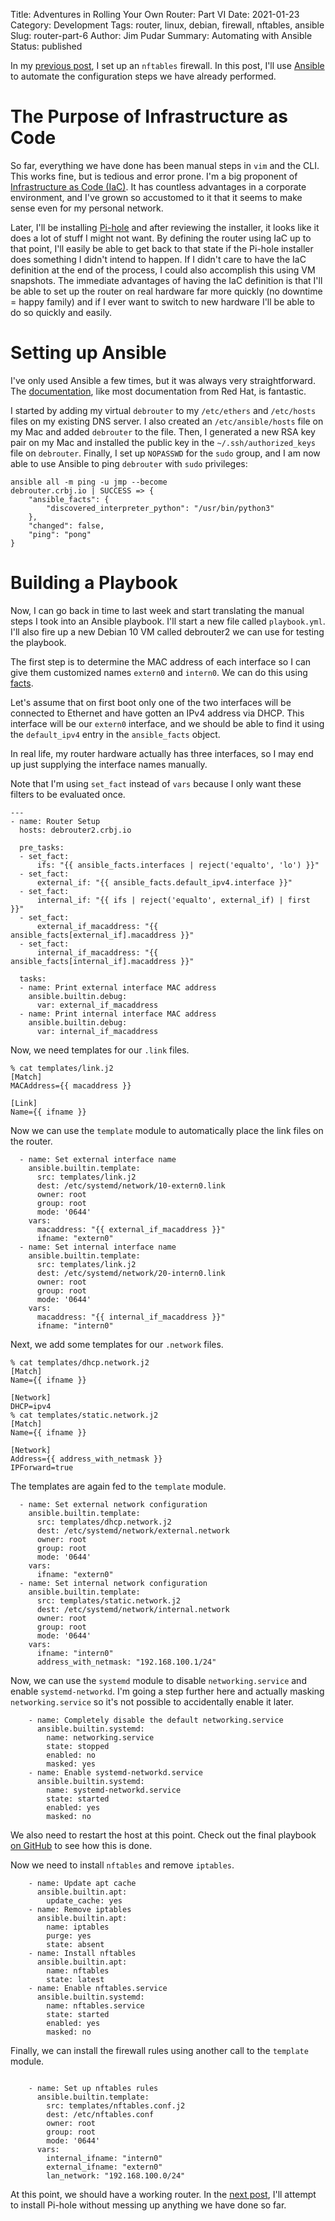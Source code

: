 Title: Adventures in Rolling Your Own Router: Part VI
Date: 2021-01-23
Category: Development
Tags: router, linux, debian, firewall, nftables, ansible
Slug: router-part-6
Author: Jim Pudar
Summary: Automating with Ansible
Status: published

<!-- markdownlint-disable line-length no-trailing-punctuation -->

In my [previous post]({filename}/debian-router-5.md), I set up an `nftables`
firewall. In this post, I'll use [Ansible](https://www.ansible.com) to
automate the configuration steps we have already performed.

# The Purpose of Infrastructure as Code

So far, everything we have done has been manual steps in `vim` and the CLI.
This works fine, but is tedious and error prone. I'm a big proponent of
[Infrastructure as Code
(IaC)](https://en.wikipedia.org/wiki/Infrastructure_as_code). It has countless
advantages in a corporate environment, and I've grown so accustomed to it that
it seems to make sense even for my personal network.

Later, I'll be installing [Pi-hole](https://pi-hole.net/) and after reviewing
the installer, it looks like it does a lot of stuff I might not want. By
defining the router using IaC up to that point, I'll easily be able to get
back to that state if the Pi-hole installer does something I didn't intend to
happen. If I didn't care to have the IaC definition at the end of the process,
I could also accomplish this using VM snapshots. The immediate advantages of
having the IaC definition is that I'll be able to set up the router on real
hardware far more quickly (no downtime = happy family) and if I ever want to
switch to new hardware I'll be able to do so quickly and easily.

# Setting up Ansible

I've only used Ansible a few times, but it was always very straightforward.
The [documentation](https://docs.ansible.com/ansible/latest/index.html), like
most documentation from Red Hat, is fantastic.

I started by adding my virtual `debrouter` to my `/etc/ethers` and
`/etc/hosts` files on my existing DNS server. I also created an
`/etc/ansible/hosts` file on my Mac and added `debrouter` to the file. Then, I
generated a new RSA key pair on my Mac and installed the public key in the
`~/.ssh/authorized_keys` file on `debrouter`. Finally, I set up `NOPASSWD` for
the `sudo` group, and I am now able to use Ansible to ping `debrouter` with
`sudo` privileges:

```text
ansible all -m ping -u jmp --become
debrouter.crbj.io | SUCCESS => {
    "ansible_facts": {
        "discovered_interpreter_python": "/usr/bin/python3"
    },
    "changed": false,
    "ping": "pong"
}
```

# Building a Playbook

Now, I can go back in time to last week and start translating the manual steps
I took into an Ansible playbook. I'll start a new file called `playbook.yml`.
I'll also fire up a new Debian 10 VM called debrouter2 we can use for testing
the playbook.

The first step is to determine the MAC address of each interface so I can give
them customized names `extern0` and `intern0`. We can do this using
[facts](https://docs.ansible.com/ansible/latest/user_guide/playbooks_vars_facts.html#vars-and-facts).

Let's assume that on first boot only one of the two interfaces will be
connected to Ethernet and have gotten an IPv4 address via DHCP. This interface
will be our `extern0` interface, and we should be able to find it using the
`default_ipv4` entry in the `ansible_facts` object.

In real life, my router hardware actually has three interfaces, so I may end
up just supplying the interface names manually.

Note that I'm using `set_fact` instead of `vars` because I only want these
filters to be evaluated once.

```text
---
- name: Router Setup
  hosts: debrouter2.crbj.io

  pre_tasks:
  - set_fact:
      ifs: "{{ ansible_facts.interfaces | reject('equalto', 'lo') }}"
  - set_fact:
      external_if: "{{ ansible_facts.default_ipv4.interface }}"
  - set_fact:
      internal_if: "{{ ifs | reject('equalto', external_if) | first }}"
  - set_fact:
      external_if_macaddress: "{{ ansible_facts[external_if].macaddress }}"
  - set_fact:
      internal_if_macaddress: "{{ ansible_facts[internal_if].macaddress }}"

  tasks:
  - name: Print external interface MAC address
    ansible.builtin.debug:
      var: external_if_macaddress
  - name: Print internal interface MAC address
    ansible.builtin.debug:
      var: internal_if_macaddress

```

Now, we need templates for our `.link` files.

```text
% cat templates/link.j2
[Match]
MACAddress={{ macaddress }}

[Link]
Name={{ ifname }}
```

Now we can use the `template` module to automatically place the link files on
the router.

```text
  - name: Set external interface name
    ansible.builtin.template:
      src: templates/link.j2
      dest: /etc/systemd/network/10-extern0.link
      owner: root
      group: root
      mode: '0644'
    vars:
      macaddress: "{{ external_if_macaddress }}"
      ifname: "extern0"
  - name: Set internal interface name
    ansible.builtin.template:
      src: templates/link.j2
      dest: /etc/systemd/network/20-intern0.link
      owner: root
      group: root
      mode: '0644'
    vars:
      macaddress: "{{ internal_if_macaddress }}"
      ifname: "intern0"
```

Next, we add some templates for our `.network` files.

```text
% cat templates/dhcp.network.j2
[Match]
Name={{ ifname }}

[Network]
DHCP=ipv4
% cat templates/static.network.j2
[Match]
Name={{ ifname }}

[Network]
Address={{ address_with_netmask }}
IPForward=true
```

The templates are again fed to the `template` module.

```text
  - name: Set external network configuration
    ansible.builtin.template:
      src: templates/dhcp.network.j2
      dest: /etc/systemd/network/external.network
      owner: root
      group: root
      mode: '0644'
    vars:
      ifname: "extern0"
  - name: Set internal network configuration
    ansible.builtin.template:
      src: templates/static.network.j2
      dest: /etc/systemd/network/internal.network
      owner: root
      group: root
      mode: '0644'
    vars:
      ifname: "intern0"
      address_with_netmask: "192.168.100.1/24"
```

Now, we can use the `systemd` module to disable `networking.service` and
enable `systemd-networkd`. I'm going a step further here and actually masking
`networking.service` so it's not possible to accidentally enable it later.

```text
    - name: Completely disable the default networking.service
      ansible.builtin.systemd:
        name: networking.service
        state: stopped
        enabled: no
        masked: yes
    - name: Enable systemd-networkd.service
      ansible.builtin.systemd:
        name: systemd-networkd.service
        state: started
        enabled: yes
        masked: no
```

We also need to restart the host at this point. Check out the final playbook
[on GitHub](https://github.com/jimpudar/my-router) to see how this is done.

Now we need to install `nftables` and remove `iptables`.

```text
    - name: Update apt cache
      ansible.builtin.apt:
        update_cache: yes
    - name: Remove iptables
      ansible.builtin.apt:
        name: iptables
        purge: yes
        state: absent
    - name: Install nftables
      ansible.builtin.apt:
        name: nftables
        state: latest
    - name: Enable nftables.service
      ansible.builtin.systemd:
        name: nftables.service
        state: started
        enabled: yes
        masked: no
```

Finally, we can install the firewall rules using another call to the
`template` module.

```text

    - name: Set up nftables rules
      ansible.builtin.template:
        src: templates/nftables.conf.j2
        dest: /etc/nftables.conf
        owner: root
        group: root
        mode: '0644'
      vars:
        internal_ifname: "intern0"
        external_ifname: "extern0"
        lan_network: "192.168.100.0/24"
```

At this point, we should have a working router. In the [next
post]({filename}/debian-router-7.md), I'll attempt to install Pi-hole without
messing up anything we have done so far.
